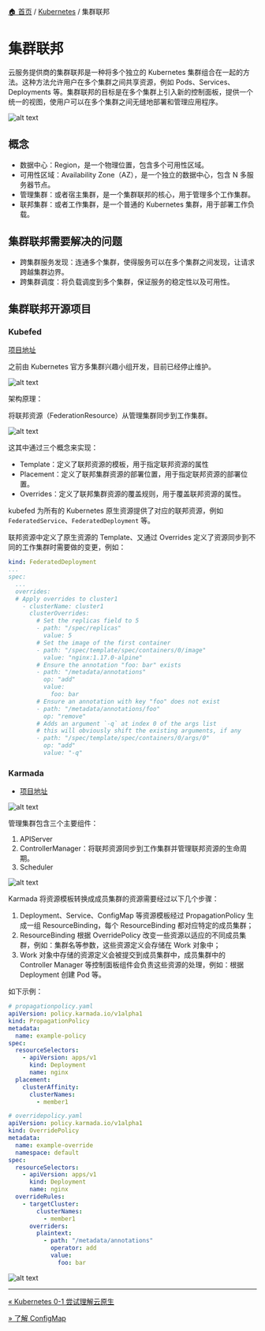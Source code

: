 [🏠 首页](../_index.md) / [Kubernetes](_index.md) / 集群联邦

# 集群联邦

云服务提供商的集群联邦是一种将多个独立的 Kubernetes 集群组合在一起的方法。这种方法允许用户在多个集群之间共享资源，例如 Pods、Services、Deployments 等。集群联邦的目标是在多个集群上引入新的控制面板，提供一个统一的视图，使用户可以在多个集群之间无缝地部署和管理应用程序。

![alt text](https://images.pding.top/2024/06/202406051732153.png)

## 概念

- 数据中心：Region，是一个物理位置，包含多个可用性区域。
- 可用性区域：Availability Zone（AZ），是一个独立的数据中心，包含 N 多服务器节点。
- 管理集群：或者宿主集群，是一个集群联邦的核心，用于管理多个工作集群。
- 联邦集群：或者工作集群，是一个普通的 Kubernetes 集群，用于部署工作负载。

## 集群联邦需要解决的问题

- 跨集群服务发现：连通多个集群，使得服务可以在多个集群之间发现，让请求跨越集群边界。
- 跨集群调度：将负载调度到多个集群，保证服务的稳定性以及可用性。

## 集群联邦开源项目

### Kubefed

[项目地址](https://github.com/kubernetes-retired/kubefed)

之前由 Kubernetes 官方多集群兴趣小组开发，目前已经停止维护。

![alt text](https://images.pding.top/2024/06/202406052303231.png)

架构原理：

将联邦资源（FederationResource）从管理集群同步到工作集群。

![alt text](https://images.pding.top/2024/06/202406052308628.png)

这其中通过三个概念来实现：

- Template：定义了联邦资源的模板，用于指定联邦资源的属性
- Placement：定义了联邦集群资源的部署位置，用于指定联邦资源的部署位置。
- Overrides：定义了联邦集群资源的覆盖规则，用于覆盖联邦资源的属性。

kubefed 为所有的 Kubernetes 原生资源提供了对应的联邦资源，例如 `FederatedService`、`FederatedDeployment` 等。

联邦资源中定义了原生资源的 Template、又通过 Overrides 定义了资源同步到不同的工作集群时需要做的变更，例如：

```yaml
kind: FederatedDeployment
...
spec:
  ...
  overrides:
  # Apply overrides to cluster1
    - clusterName: cluster1
      clusterOverrides:
        # Set the replicas field to 5
        - path: "/spec/replicas"
          value: 5
        # Set the image of the first container
        - path: "/spec/template/spec/containers/0/image"
          value: "nginx:1.17.0-alpine"
        # Ensure the annotation "foo: bar" exists
        - path: "/metadata/annotations"
          op: "add"
          value:
            foo: bar
        # Ensure an annotation with key "foo" does not exist
        - path: "/metadata/annotations/foo"
          op: "remove"
        # Adds an argument `-q` at index 0 of the args list
        # this will obviously shift the existing arguments, if any
        - path: "/spec/template/spec/containers/0/args/0"
          op: "add"
          value: "-q"
```

### Karmada

- [项目地址](https://github.com/karmada-io/karmada)

![alt text](https://images.pding.top/2024/06/202406052338468.png)

管理集群包含三个主要组件：

1. APIServer
2. ControllerManager：将联邦资源同步到工作集群并管理联邦资源的生命周期。
3. Scheduler

![alt text](https://images.pding.top/2024/06/202406052341730.png)

Karmada 将资源模板转换成成员集群的资源需要经过以下几个步骤：

1. Deployment、Service、ConfigMap 等资源模板经过 PropagationPolicy 生成一组 ResourceBinding，每个 ResourceBinding 都对应特定的成员集群；
2. ResourceBinding 根据 OverridePolicy 改变一些资源以适应的不同成员集群，例如：集群名等参数，这些资源定义会存储在 Work 对象中；
3. Work 对象中存储的资源定义会被提交到成员集群中，成员集群中的 Controller Manager 等控制面板组件会负责这些资源的处理，例如：根据 Deployment 创建 Pod 等。

如下示例：

```yaml
# propagationpolicy.yaml
apiVersion: policy.karmada.io/v1alpha1
kind: PropagationPolicy
metadata:
  name: example-policy
spec:
  resourceSelectors:
    - apiVersion: apps/v1
      kind: Deployment
      name: nginx
  placement:
    clusterAffinity:
      clusterNames:
        - member1

# overridepolicy.yaml
apiVersion: policy.karmada.io/v1alpha1
kind: OverridePolicy
metadata:
  name: example-override
  namespace: default
spec:
  resourceSelectors:
    - apiVersion: apps/v1
      kind: Deployment
      name: nginx
  overrideRules:
    - targetCluster:
        clusterNames:
          - member1
      overriders:
        plaintext:
          - path: "/metadata/annotations"
            operator: add
            value:
              foo: bar
```

![alt text](https://images.pding.top/2024/06/202406052347811.png)

---
[« Kubernetes 0-1 尝试理解云原生](cloud-native-understood.md)

[» 了解 ConfigMap](configmap-understood.md)
